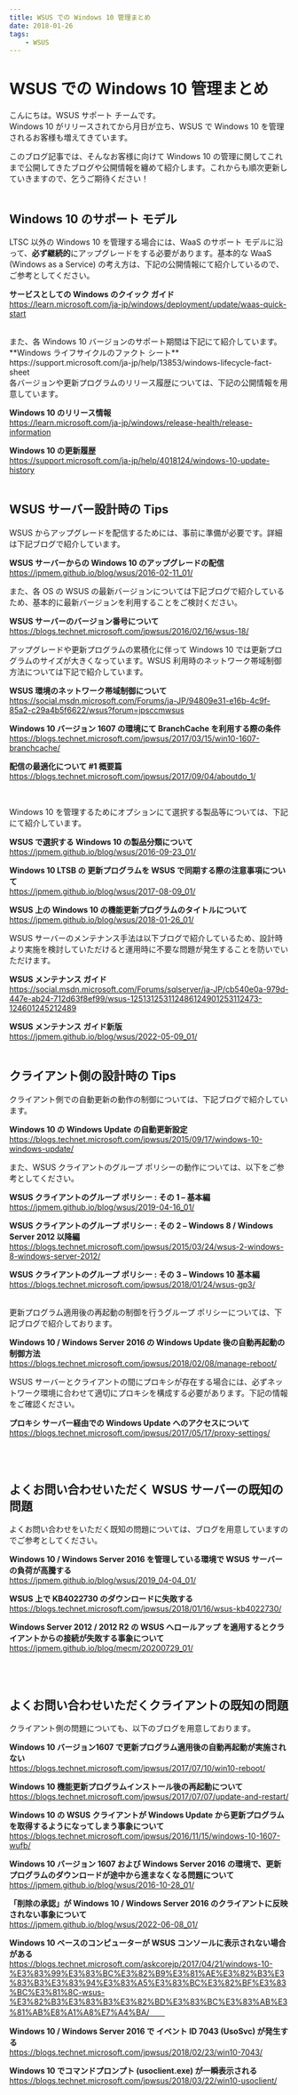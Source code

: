 ```yaml
---
title: WSUS での Windows 10 管理まとめ
date: 2018-01-26
tags:
    - WSUS
---
```

# WSUS での Windows 10 管理まとめ

こんにちは。WSUS サポート チームです。  
Windows 10 がリリースされてから月日が立ち、WSUS で Windows 10 を管理されるお客様も増えてきています。

このブログ記事では、そんなお客様に向けて Windows 10 の管理に関してこれまで公開してきたブログや公開情報を纏めて紹介します。これからも順次更新していきますので、乞うご期待ください！
<br>
<br>
## Windows 10 のサポート モデル
LTSC 以外の Windows 10 を管理する場合には、WaaS のサポート モデルに沿って、**必ず継続的**にアップグレードをする必要があります。基本的な WaaS (Windows as a Service) の考え方は、下記の公開情報にて紹介しているので、ご参考としてください。

**サービスとしての Windows のクイック ガイド**  
https://learn.microsoft.com/ja-jp/windows/deployment/update/waas-quick-start

<br>
また、各 Windows 10 バージョンのサポート期間は下記にて紹介しています。
**Windows ライフサイクルのファクト シート**  
https://support.microsoft.com/ja-jp/help/13853/windows-lifecycle-fact-sheet

<br>
各バージョンや更新プログラムのリリース履歴については、下記の公開情報を用意しています。  

**Windows 10 のリリース情報**  
https://learn.microsoft.com/ja-jp/windows/release-health/release-information

**Windows 10 の更新履歴**  
https://support.microsoft.com/ja-jp/help/4018124/windows-10-update-history
<br>
<br>
 

## WSUS サーバー設計時の Tips
WSUS からアップグレードを配信するためには、事前に準備が必要です。詳細は下記ブログで紹介しています。

**WSUS サーバーからの Windows 10 のアップグレードの配信**  
https://jpmem.github.io/blog/wsus/2016-02-11_01/

また、各 OS の WSUS の最新バージョンについては下記ブログで紹介しているため、基本的に最新バージョンを利用することをご検討ください。

**WSUS サーバーのバージョン番号について**  
https://blogs.technet.microsoft.com/jpwsus/2016/02/16/wsus-18/

アップグレードや更新プログラムの累積化に伴って Windows 10 では更新プログラムのサイズが大きくなっています。WSUS 利用時のネットワーク帯域制御方法については下記で紹介しています。

**WSUS 環境のネットワーク帯域制御について**  
https://social.msdn.microsoft.com/Forums/ja-JP/94809e31-e16b-4c9f-85a2-c29a4b5f6622/wsus?forum=jpsccmwsus

**Windows 10 バージョン 1607 の環境にて BranchCache を利用する際の条件**   
https://blogs.technet.microsoft.com/jpwsus/2017/03/15/win10-1607-branchcache/

**配信の最適化について #1 概要篇**  
https://blogs.technet.microsoft.com/jpwsus/2017/09/04/aboutdo_1/

<br>

Windows 10 を管理するためにオプションにて選択する製品等については、下記にて紹介しています。

**WSUS で選択する Windows 10 の製品分類について**  
https://jpmem.github.io/blog/wsus/2016-09-23_01/

**Windows 10 LTSB の 更新プログラムを WSUS で同期する際の注意事項について**  
https://jpmem.github.io/blog/wsus/2017-08-09_01/

**WSUS 上の Windows 10 の機能更新プログラムのタイトルについて**  
https://jpmem.github.io/blog/wsus/2018-01-26_01/

WSUS サーバーのメンテナンス手法は以下ブログで紹介しているため、設計時より実施を検討していただけると運用時に不要な問題が発生することを防いでいただけます。

**WSUS メンテナンス ガイド**  
https://social.msdn.microsoft.com/Forums/sqlserver/ja-JP/cb540e0a-979d-447e-ab24-712d63f8ef99/wsus-125131253112486124901253112473-124601245212489
 
**WSUS メンテナンス ガイド新版**   
https://jpmem.github.io/blog/wsus/2022-05-09_01/
<br>
<br>

## クライアント側の設計時の Tips
クライアント側での自動更新の動作の制御については、下記ブログで紹介しています。
<br>

**Windows 10 の Windows Update の自動更新設定**  
https://blogs.technet.microsoft.com/jpwsus/2015/09/17/windows-10-windows-update/

また、WSUS クライアントのグループ ポリシーの動作については、以下をご参考としてください。

**WSUS クライアントのグループ ポリシー : その 1 – 基本編**  
https://jpmem.github.io/blog/wsus/2019-04-16_01/

**WSUS クライアントのグループ ポリシー : その 2 – Windows 8 / Windows Server 2012 以降編**  
https://blogs.technet.microsoft.com/jpwsus/2015/03/24/wsus-2-windows-8-windows-server-2012/

**WSUS クライアントのグループ ポリシー : その 3 – Windows 10 基本編**
https://blogs.technet.microsoft.com/jpwsus/2018/01/24/wsus-gp3/

<br>
更新プログラム適用後の再起動の制御を行うグループ ポリシーについては、下記ブログで紹介しております。

**Windows 10 / Windows Server 2016 の Windows Update 後の自動再起動の制御方法**  
https://blogs.technet.microsoft.com/jpwsus/2018/02/08/manage-reboot/
<br>

WSUS サーバーとクライアントの間にプロキシが存在する場合には、必ずネットワーク環境に合わせて適切にプロキシを構成する必要があります。下記の情報をご確認ください。

**プロキシ サーバー経由での Windows Update へのアクセスについて**  
https://blogs.technet.microsoft.com/jpwsus/2017/05/17/proxy-settings/

<br>
<br>

## よくお問い合わせいただく WSUS サーバーの既知の問題
よくお問い合わせをいただく既知の問題については、ブログを用意していますのでご参考としてください。

**Windows 10 / Windows Server 2016 を管理している環境で WSUS サーバー の負荷が高騰する**  
https://jpmem.github.io/blog/wsus/2019_04-04_01/

**WSUS 上で KB4022730 のダウンロードに失敗する**  
https://blogs.technet.microsoft.com/jpwsus/2018/01/16/wsus-kb4022730/

**Windows Server 2012 / 2012 R2 の WSUS へロールアップ を適用するとクライアントからの接続が失敗する事象について**  
https://jpmem.github.io/blog/mecm/20200729_01/

<br>
<br>

## よくお問い合わせいただくクライアントの既知の問題
クライアント側の問題についても、以下のブログを用意しております。

**Windows 10 バージョン1607 で更新プログラム適用後の自動再起動が実施されない**  
https://blogs.technet.microsoft.com/jpwsus/2017/07/10/win10-reboot/

**Windows 10 機能更新プログラムインストール後の再起動について**  
https://blogs.technet.microsoft.com/jpwsus/2017/07/07/update-and-restart/

**Windows 10 の WSUS クライアントが Windows Update から更新プログラムを取得するようになってしまう事象について**  
https://blogs.technet.microsoft.com/jpwsus/2016/11/15/windows-10-1607-wufb/

**Windows 10 バージョン 1607 および Windows Server 2016 の環境で、更新プログラムのダウンロードが途中から進まなくなる問題について**  
https://jpmem.github.io/blog/wsus/2016-10-28_01/  

**「削除の承認」が Windows 10 / Windows Server 2016 のクライアントに反映されない事象について**  
https://jpmem.github.io/blog/wsus/2022-06-08_01/

**Windows 10 ベースのコンピューターが WSUS コンソールに表示されない場合がある**  
https://blogs.technet.microsoft.com/askcorejp/2017/04/21/windows-10-%E3%83%99%E3%83%BC%E3%82%B9%E3%81%AE%E3%82%B3%E3%83%B3%E3%83%94%E3%83%A5%E3%83%BC%E3%82%BF%E3%83%BC%E3%81%8C-wsus-%E3%82%B3%E3%83%B3%E3%82%BD%E3%83%BC%E3%83%AB%E3%81%AB%E8%A1%A8%E7%A4%BA/　　

**Windows 10 / Windows Server 2016 で イベント ID 7043 (UsoSvc) が発生する**  
https://blogs.technet.microsoft.com/jpwsus/2018/02/23/win10-7043/

**Windows 10 でコマンドプロンプト (usoclient.exe) が一瞬表示される**  
https://blogs.technet.microsoft.com/jpwsus/2018/03/22/win10-usoclient/
